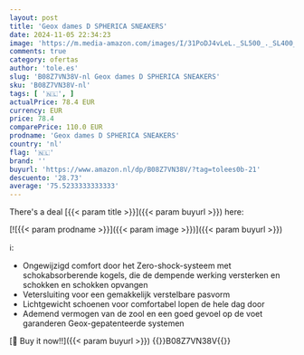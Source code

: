 ```yaml
---
layout: post
title: 'Geox dames D SPHERICA SNEAKERS'
date: 2024-11-05 22:34:23
image: 'https://m.media-amazon.com/images/I/31PoDJ4vLeL._SL500_._SL400_.jpg'
comments: true
category: ofertas
author: 'tole.es'
slug: 'B08Z7VN38V-nl Geox dames D SPHERICA SNEAKERS'
sku: 'B08Z7VN38V-nl'
tags: [ '🇳🇱', ]
actualPrice: 78.4 EUR
currency: EUR
price: 78.4
comparePrice: 110.0 EUR
prodname: 'Geox dames D SPHERICA SNEAKERS'
country: 'nl'
flag: '🇳🇱'
brand: ''
buyurl: 'https://www.amazon.nl/dp/B08Z7VN38V/?tag=tolees0b-21'
descuento: '28.73'
average: '75.5233333333333'
---
```


There's a deal [{{< param title >}}]({{< param buyurl >}})  here:

[![{{< param prodname >}}]({{< param image >}})]({{< param buyurl >}})

ℹ️:

- Ongewijzigd comfort door het Zero-shock-systeem met schokabsorberende kogels, die de dempende werking versterken en schokken en schokken opvangen
- Vetersluiting voor een gemakkelijk verstelbare pasvorm
- Lichtgewicht schoenen voor comfortabel lopen de hele dag door
- Ademend vermogen van de zool en een goed gevoel op de voet garanderen Geox-gepatenteerde systemen

[🛒 Buy it now!!]({{< param buyurl >}})
{{<world>}}B08Z7VN38V{{</world>}}
